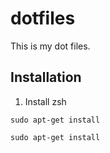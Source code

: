 # dotfiles
This is my dot files.

## Installation
1. Install zsh
```
sudo apt-get install
```

`sudo apt-get install`

